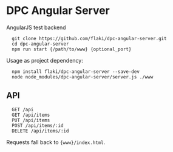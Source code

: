 DPC Angular Server
==================

AngularJS test backend

```
  git clone https://github.com/flaki/dpc-angular-server.git
  cd dpc-angular-server
  npm run start {/path/to/www} {optional_port}
```

Usage as project dependency:
```
  npm install flaki/dpc-angular-server --save-dev
  node node_modules/dpc-angular-server/server.js ./www
```

API
---

```
  GET /api
  GET /api/items
  PUT /api/items
  POST /api/items/:id
  DELETE /api/items/:id
```

Requests fall back to `{www}/index.html`.
